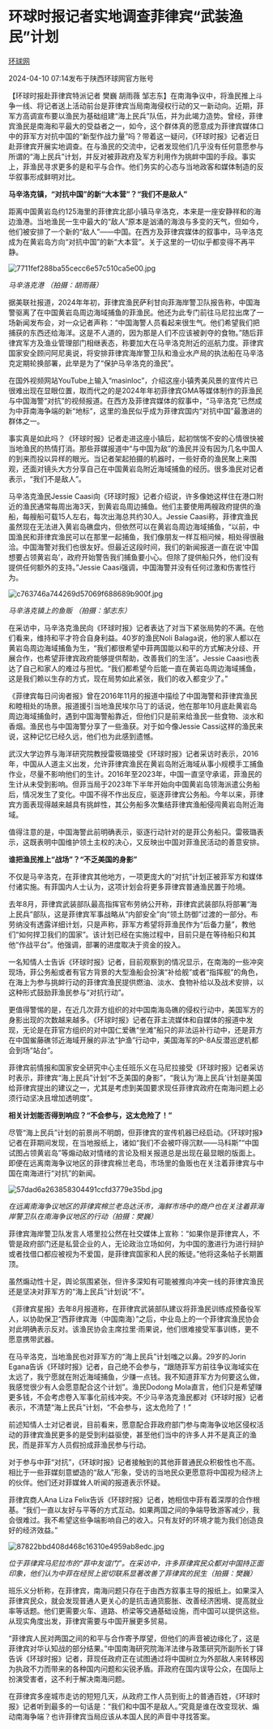 # 环球时报记者实地调查菲律宾“武装渔民”计划

[](https://news.qq.com/omn/author/8QMf2Xtb6IUVuTrc)

[环球网](https://news.qq.com/omn/author/8QMf2Xtb6IUVuTrc)

2024-04-10 07:14发布于陕西环球网官方账号

【环球时报赴菲律宾特派记者 樊巍 胡雨薇
邹志东】在南海争议中，将渔民推上斗争一线、将记者送上活动前台是菲律宾当局南海侵权行动的又一新动向。近期，菲军方高调宣布要以渔民为基础组建“海上民兵”队伍，并为此竭力造势。曾经，菲律宾渔民是南海和平最大的受益者之一，如今，这个群体真的愿意成为菲律宾媒体口中的菲军方对抗中国的“新型作战力量”吗？带着这一疑问，《环球时报》记者近日赴菲律宾开展实地调查。在与渔民的交流中，记者发现他们几乎没有任何意愿参与所谓的“海上民兵”计划，并反对被菲政府及军方利用作为挑衅中国的手段。事实上，菲渔民寻求更多的是和平与合作。他们务实的心态与当地政客和媒体制造的反华叙事形成鲜明对比。

**马辛洛克镇，“对抗中国”的新“大本营”？“我们不是敌人”**

距离中国黄岩岛约125海里的菲律宾北部小镇马辛洛克，本来是一座安静祥和的海边渔港。当地渔民一生中最大的“敌人”原本是汹涌的海浪与多变的天气，但如今，他们被安排了一个新的“敌人”——中国。在西方及菲律宾媒体的叙事中，马辛洛克成为在黄岩岛方向“对抗中国”的新“大本营”。关于这里的一切似乎都变得不再平静。

![7711fef288ba55cecc6e57c510ca5e00.jpg](https://raw.githubusercontent.com/qqhsx/qqnews_image/main/2024/04/10/环球时报记者实地调查菲律宾“武装渔民”计划/7711fef288ba55cecc6e57c510ca5e00.jpg)

 _马辛洛克港 （拍摄：胡雨薇）_

据美联社报道，2024年年初，菲律宾渔民萨利甘向菲海岸警卫队报告称，中国海警驱离了在中国黄岩岛周边海域捕鱼的菲渔民。他还为此专门前往马尼拉出席了一场新闻发布会，对一众记者声称：“中国海警人员看起来很生气。他们希望我们把捕获的东西还给海洋。这是不人道的，因为那是人们不应该被剥夺的食物。”随后菲律宾军方及渔业管理部门相继表态，称要加大在马辛洛克附近的巡航力度。菲律宾国家安全顾问阿尼奥说，将安排菲律宾海岸警卫队和渔业水产局的执法船在马辛洛克定期轮换部署，此举是为了“保护马辛洛克的渔民”。

在国外视频网站YouTube上输入“masinloc”，介绍这座小镇秀美风景的宣传片已很难出现在显眼位置，取而代之的是2024年年初菲律宾GMA等媒体制作的菲渔民与中国海警“对抗”的视频报道。在西方及菲律宾媒体的叙事中，“马辛洛克”已然成为中菲南海争端的新“地标”，这里的渔民似乎成为菲律宾国内“对抗中国”最激进的群体之一。

事实真是如此吗？《环球时报》记者走进这座小镇后，起初惴惴不安的心情很快被当地渔民的热情打消。那些菲媒报道中“与中国为敌”的渔民并没有因为几名中国人的到来而投以异样的眼光。当记者架起拍摄的机器时，一些好奇的渔民聚上来围观，还面对镜头大方分享自己在中国黄岩岛附近海域捕鱼的经历。很多渔民对记者表示，“我们不是敌人”。

马辛洛克渔民Jessie
Caasi向《环球时报》记者介绍说，许多像她这样住在港口附近的渔民通常每周出海3天，到黄岩岛周边捕鱼。他们主要使用两艘政府提供的渔船，每艘船可载15人左右，每次出海总共约30人。Jessie
Caasi称，菲律宾渔民虽然现在无法进入黄岩岛礁盘内，但依然可以在黄岩岛周边海域捕鱼，“以前，中国渔民和菲律宾渔民可以在那里一起捕鱼，我们像朋友一样互相问候，相处得很融洽。中国海警对我们也很友好。但最近这段时间，我们的新闻报道一直在说‘中国想要占领黄岩岛’，政府开始警告我们捕鱼要小心。但除了提供船只外，他们没有提供任何额外的支持。”Jessie
Caasi强调，中国海警并没有任何过激和伤害性行为。

![c763746a744269d57069f688689b900f.jpg](https://raw.githubusercontent.com/qqhsx/qqnews_image/main/2024/04/10/环球时报记者实地调查菲律宾“武装渔民”计划/c763746a744269d57069f688689b900f.jpg)

 _马辛洛克镇上的鱼贩 （拍摄：邹志东）_

在采访中，马辛洛克渔民向《环球时报》记者表达了对当下紧张局势的不满。在他们看来，维持和平才符合自身利益。40岁的渔民Noli
Balaga说，他的家人都以在黄岩岛周边海域捕鱼为生，“我们都很希望中菲两国能以和平的方式解决分歧、开展合作，也希望菲律宾政府能够提供帮助，改善我们的生活”。Jessie
Caasi也表达了自己和家人的难过与担忧。“我们都希望今后能一直在黄岩岛周边海域捕鱼，这是我们赖以生存的方式，现在局势如此紧张，我们的收入都变少了。”

《菲律宾每日问询者报》曾在2016年11月的报道中描绘了中国海警和菲律宾渔民和睦相处的场景。报道援引当地渔民埃尔马丁的话说，他在那年10月底赴黄岩岛周边海域捕鱼时，遇到中国海警船靠近，但他们只是前来给渔民一些食物、淡水和香烟。渔民也与中国海警分享了一些渔获。对于如今像Jessie
Cassi这样的渔民来说，这种记忆已经久远，他们也为此感到遗憾。

武汉大学边界与海洋研究院教授雷筱璐接受《环球时报》记者采访时表示，2016年，中国从人道主义出发，允许菲律宾渔民在黄岩岛附近海域从事小规模手工捕鱼作业，尽量不影响他们的生计。2016年至2023年，中国一直坚守承诺，菲渔民的生计从未受到影响。但菲当局于2023年下半年开始向中国黄岩岛领海派遣公务船后，情况发生了变化。中国不得不作出反应，驱逐菲律宾公务船。今年以来，菲律宾方面表现得越来越具有挑衅性，其公务船多次集结菲律宾渔船侵闯黄岩岛附近海域。

值得注意的是，中国海警此前明确表示，驱逐行动针对的是菲公务船只。雷筱璐表示，这既表明中国维护领土主权的决心，又反映出中国对菲渔民活动的善意安排。

**谁把渔民推上“战场”？“不乏美国的身影”**

不仅是马辛洛克，在菲律宾其他地方，一项更庞大的“对抗”计划正被菲军方和媒体付诸实施。有菲国内人士认为，这项计划会将更多菲律宾普通渔民置于险境。

去年8月，菲律宾武装部队最高指挥官布劳纳公开称，菲律宾武装部队将部署“海上民兵”部队，这是菲律宾军事战略从“内部安全”向“领土防御”过渡的一部分。布劳纳没有透露详细计划，只是声称，菲军方希望将菲渔民作为“后备力量”，教他们“如何捍卫我们的国家”。该计划已经在实施过程中，目前只是在等待船只和其他“作战平台”。他强调，部署的进度取决于资金的投入。

一名知情人士告诉《环球时报》记者，目前观察到的情况显示，在南海的一些冲突现场，菲公务船或者有官方背景的大型渔船会扮演“补给舰”或者“指挥舰”的角色，在海上为参与挑衅行动的菲律宾渔民提供燃油、淡水、食物补给以及战术安排，以这种形式鼓励菲渔民参与“对抗行动”。

更值得警惕的是，在近几次菲方组织的对中国南海岛礁的侵权行动中，美国军方的身影出现的次数越来越多。《环球时报》记者在菲主流媒体和自媒体的报道中发现，无论是在菲官方组织的对中国仁爱礁“坐滩”船只的非法运补行动中，还是菲方在中国鲎藤礁邻近海域开展的非法“护渔”行动中，美国海军的P-8A反潜巡逻机都会到场“站台”。

菲律宾前情报和国家安全研究中心主任班乐义在马尼拉接受《环球时报》记者采访时表示，菲律宾“海上民兵”计划“不乏美国的身影”，“我认为‘海上民兵’计划是美国给菲律宾提出的建议之一，尤其是考虑到美国要求现任菲律宾政府在南海问题上必须行动坚决且增加透明度”。

**相关计划能否得到响应？“不会参与，这太危险了！”**

尽管“海上民兵”计划的前景尚不明朗，但菲律宾的宣传机器已经启动。《环球时报》记者在菲期间发现，在当地报纸上，诸如“我们不会被吓得沉默——马科斯”“中国试图占领黄岩岛”等煽动敌对情绪的言论及相关报道总是出现在最显眼的版面上。即便在远离南海争议地区的菲律宾棉兰老岛，市场里的鱼贩也在关注着菲律宾与中国在南海进行“对抗”的新闻。

![57dad6a263858304491ccfd3779e35bd.jpg](https://raw.githubusercontent.com/qqhsx/qqnews_image/main/2024/04/10/环球时报记者实地调查菲律宾“武装渔民”计划/57dad6a263858304491ccfd3779e35bd.jpg)

_在远离南海争议地区的菲律宾棉兰老岛达沃市，海鲜市场中的商户也在关注着菲海岸警卫队在南海争议地区的行动（拍摄：樊巍）_

菲律宾海岸警卫队发言人塔里拉公然在社交媒体上宣称：“如果你是菲律宾人，不管是政府部门还是私营企业的人，无论政治立场如何，为中国的激进行为进行辩护或者找借口都应被视为不爱国，是菲律宾国家和人民的叛徒。”他将这条帖子长期置顶。

虽然煽动性十足，舆论氛围紧张，但许多深知有可能被推向冲突一线的菲律宾渔民还是坚决对菲军方的“海上民兵”计划说“不”。

《菲律宾星报》去年8月报道称，在菲律宾武装部队建议将菲渔民训练成预备役军人，以协助保卫“西菲律宾海（中国南海）”之后，中业岛上的一个菲律宾渔民协会对此明确表示反对。该渔民协会主席拉里·雨果说，他们很难接受军事训练，更不愿意携带武器。

在马辛洛克，当地渔民也对菲军方的“海上民兵”计划嗤之以鼻。29岁的Jorin
Egana告诉《环球时报》记者，自己绝不会参与，“跟随菲军方前往争议海域实在太远了，我宁愿就在附近海域捕鱼，少赚一点钱。我不知道菲军方为何要这么做，我感觉很少有人会愿意配合这个计划”。渔民Dodong
Mola直言，他们只是希望赚更多钱，不会考虑卷入军事化前线冲突。不少马辛洛克渔民都对《环球时报》记者表示，不清楚“海上民兵”计划，“不会参与，这太危险了！”

前述知情人士对记者说，目前看来，愿意配合菲政府部门参与南海争议地区侵权活动的菲律宾渔民更多的是受到利益驱使，甚至他们当中的许多人并不是真正的渔民，而是菲军方人员假扮成菲渔民参与行动。

对于参与中菲“对抗”，《环球时报》记者接触到的其他菲普通民众积极性也不高。相比于一些菲媒刻意塑造的“敌人”形象，受访的当地民众更愿意将中国视为经济上的伙伴。他们还对菲媒耸人听闻的报道表示怀疑。

菲律宾商人Ana Liza
Felix告诉《环球时报》记者，她相信中菲有着深厚的合作根基。“我们一直以友好与平等的方式互动。如果两国之间的争端导致游客减少，我会很难过。我不希望这些争端影响自己的收入。只有友好的环境才能为我们创造良好的经济效益。”

![87822bbd408d468c16310e4959ab8edc.jpg](https://raw.githubusercontent.com/qqhsx/qqnews_image/main/2024/04/10/环球时报记者实地调查菲律宾“武装渔民”计划/87822bbd408d468c16310e4959ab8edc.jpg)

_位于菲律宾马尼拉市的“菲中友谊门”。在采访中，许多菲律宾民众都对中国持正面印象，他们认为中菲在经贸上密切联系显著改善了菲律宾的民生（拍摄：樊巍）_

班乐义分析称，在菲律宾，南海问题只存在于由西方叙事主导的报纸上。如果深入菲律宾民众，就会发现普通人更关心的是抗击通货膨胀、改善经济困境、提高就业率等话题。他们更需要火车、道路、桥梁等交通基础设施，而中国可以提供这些。从现实角度出发，菲律宾需要与中国开展更多贸易。

“菲律宾人民对两国之间的和平与合作寄予厚望，但他们的声音被边缘化了，这是菲律宾对华认知战的部分结果。”中国南海研究院海洋法律与政策研究所副所长丁铎告诉《环球时报》记者，菲现任政府正在试图通过将中国树立为外部敌人来转移因为执政不力而带来的各种国内问题和尖锐矛盾。菲政府在国内误导公众，在国际上扮演受害者，这不利于解决南海问题。

在菲律宾多座城市走访的短短几天，从政府工作人员到街上的普通百姓，《环球时报》记者听到最多的一句话是：“我们和中国不是敌人。”究竟是谁在改变现状、煽动南海争端？也许菲律宾当局应该从本国人民的声音中寻找答案。

